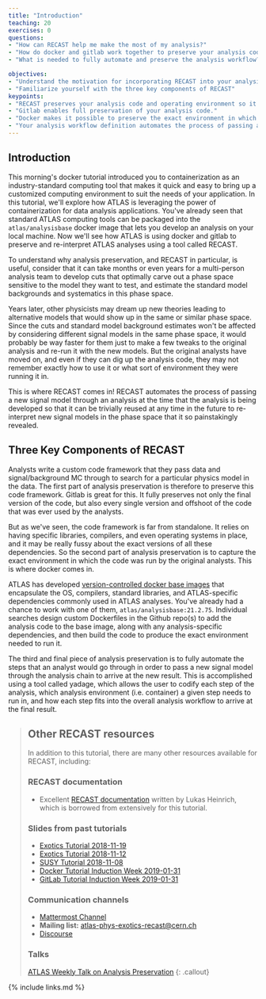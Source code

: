 ```yaml
---
title: "Introduction"
teaching: 20
exercises: 0
questions:
- "How can RECAST help me make the most of my analysis?"
- "How do docker and gitlab work together to preserve your analysis code and operating environment?"
- "What is needed to fully automate and preserve the analysis workflow?"

objectives:
- "Understand the motivation for incorporating RECAST into your analysis"
- "Familiarize yourself with the three key components of RECAST"
keypoints:
- "RECAST preserves your analysis code and operating environment so it can be re-interpreted with new physical models."
- "Gitlab enables full preservation of your analysis code."
- "Docker makes it possible to preserve the exact environment in which your analysis code is run."
- "Your analysis workflow definition automates the process of passing an arbitrary signal model through your containerized analysis chain."
---
```


## Introduction
This morning's docker tutorial introduced you to containerization as an industry-standard computing tool that makes it quick and easy to bring up a customized computing environment to suit the needs of your application. In this tutorial, we'll explore how ATLAS is leveraging the power of containerization for data analysis applications. You've already seen that standard ATLAS computing tools can be packaged into the `atlas/analysisbase` docker image that lets you develop an analysis on your local machine. Now we'll see how ATLAS is using docker and gitlab to preserve and re-interpret ATLAS analyses using a tool called RECAST.


To understand why analysis preservation, and RECAST in particular, is useful, consider that it can take months or even years for a multi-person analysis team to develop cuts that optimally carve out a phase space sensitive to the model they want to test, and estimate the standard model backgrounds and systematics in this phase space.


Years later, other physicists may dream up new theories leading to alternative models that would show up in the same or similar phase space. Since the cuts and standard model background estimates won't be affected by considering different signal models in the same phase space, it would probably be way faster for them just to make a few tweaks to the original analysis and re-run it with the new models. But the original analysts have moved on, and even if they can dig up the analysis code, they may not remember exactly how to use it or what sort of environment they were running it in.


This is where RECAST comes in! RECAST automates the process of passing a new signal model through an analysis at the time that the analysis is being developed so that it can be trivially reused at any time in the future to re-interpret new signal models in the phase space that it so painstakingly revealed.

## Three Key Components of RECAST

Analysts write a custom code framework that they pass data and signal/background MC through to search for a particular physics model in the data. The first part of analysis preservation is therefore to preserve this code framework. Gitlab is great for this. It fully preserves not only the final version of the code, but also every single version and offshoot of the code that was ever used by the analysts. 


But as we've seen, the code framework is far from standalone. It relies on having specific libraries, compilers, and even operating systems in place, and it may be really fussy about the exact versions of all these dependencies. So the second part of analysis preservation is to capture the exact environment in which the code was run by the original analysts. This is where docker comes in.


ATLAS has developed [version-controlled docker base images](https://hub.docker.com/u/atlas) that encapsulate the OS, compilers, standard libraries, and ATLAS-specific dependencies commonly used in ATLAS analyses. You've already had a chance to work with one of them, `atlas/analysisbase:21.2.75`. Individual searches design custom Dockerfiles in the Github repo(s) to add the analysis code to the base image, along with any analysis-specific dependencies, and then build the code to produce the exact environment needed to run it.


The third and final piece of analysis preservation is to fully automate the steps that an analyst would go through in order to pass a new signal model through the analysis chain to arrive at the new result. This is accomplished using a tool called yadage, which allows the user to codify each step of the analysis, which analysis environment (i.e. container) a given step needs to run in, and how each step fits into the overall analysis workflow to arrive at the final result.

> ## Other RECAST resources
> In addition to this tutorial, there are many other resources available for RECAST, including:
>
> ### RECAST documentation
> * Excellent [RECAST documentation](https://recast-docs.web.cern.ch/recast-docs/) written by Lukas Heinrich, which is borrowed from extensively for this tutorial.
> 
> ### Slides from past tutorials
> * [Exotics Tutorial 2018-11-19](https://indico.cern.ch/event/771214/)
> * [Exotics Tutorial 2018-11-12](https://indico.cern.ch/event/768607/)
> * [SUSY Tutorial 2018-11-08](https://indico.cern.ch/event/763748/)
> * [Docker Tutorial Induction Week 2019-01-31](https://indico.cern.ch/event/772589/contributions/3210539/attachments/1788754/2913246/DockerSWTutorial.pdf)
> * [GitLab Tutorial Induction Week 2019-01-31](https://indico.cern.ch/event/772589/contributions/3210424/attachments/1788725/2913191/20190131_ContinuousIntegration_ATLASInductionWeek.pdf)
> 
> ### Communication channels
> * [Mattermost Channel](https://mattermost.web.cern.ch/atlas-ap/channels/town-square)
> * **Mailing list:** atlas-phys-exotics-recast@cern.ch
> * [Discourse](https://atlas-talk.web.cern.ch/c/recast)
>
> ### Talks
> [ATLAS Weekly Talk on Analysis Preservation](https://indico.cern.ch/event/793316/contributions/3295488/attachments/1786861/2909640/AP_RECAST_Weekly.pdf)
{: .callout}

{% include links.md %}

